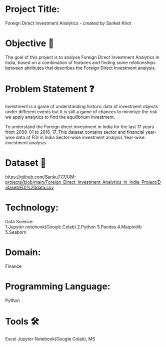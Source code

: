 # Project Title:
Foreign Direct Investment Analytics -
created by Sanket Khot
# Objective 🎯
The goal of this project is to analyse Foreign Direct Investment Analytics In India, based on a combination of features and finding some relationships between attributes that describes the Foreign Direct Investment analysis.
# Problem Statement ❓
Investment is a game of understanding historic data of investment objects under
different events but it is still a game of chances to minimize the risk we apply analytics
to find the equilibrium investment.

To understand the Foreign direct investment in India for the last 17 years from 2000-01
to 2016-17. This dataset contains sector and financial year-wise data of FDI in India
Sector-wise investment analysis Year-wise investment analysis.  
# Dataset 📀
https://github.com/Sanku777/UM-projects/blob/main/Foreign_Direct_Investment_Analytics_In_India_Project/Dataset/FDI%20data.csv
# Technology:
Data Science  
1.Jupyter notebook(Google Colab)
2.Python
3.Pandas
4.Matplotlib
5.Seaborn
# Domain:
Finance
# Programming Language:
Python
# Tools 🛠
Excel
Jupyter Notebook(Google Colab), MS